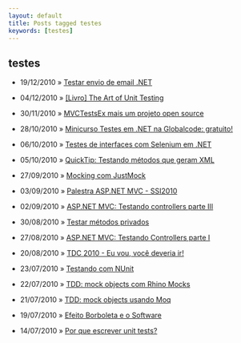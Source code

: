 ```yaml
---
layout: default
title: Posts tagged testes
keywords: [testes]
---
```

<h2 class="category">testes</h2>
<ul class="posts">
<li>
<p>
<span class="date">19/12/2010</span> &raquo; 
<a href="/blog/testar-envio-email-dotnet">Testar envio de email .NET</a>
</p>
</li> 
<li>
<p>
<span class="date">04/12/2010</span> &raquo; 
<a href="/blog/livro-the-art-of-unit-testing">[Livro] The Art of Unit Testing</a>
</p>
</li> 
<li>
<p>
<span class="date">30/11/2010</span> &raquo; 
<a href="/blog/mvctestsex-mais-um-projeto-open-source">MVCTestsEx mais um projeto open source</a>
</p>
</li> 
<li>
<p>
<span class="date">28/10/2010</span> &raquo; 
<a href="/blog/minicurso-testes-em-net-na-globalcode-gratuito">Minicurso Testes em .NET na Globalcode: gratuito!</a>
</p>
</li> 
<li>
<p>
<span class="date">06/10/2010</span> &raquo; 
<a href="/blog/testes-de-interfaces-com-selenium-em-net">Testes de interfaces com Selenium em .NET</a>
</p>
</li> 
<li>
<p>
<span class="date">05/10/2010</span> &raquo; 
<a href="/blog/quick-tip-testando-metodos-que-geram-xml">QuickTip: Testando métodos que geram XML</a>
</p>
</li> 
<li>
<p>
<span class="date">27/09/2010</span> &raquo; 
<a href="/blog/mocking-com-justmock">Mocking com JustMock</a>
</p>
</li> 
<li>
<p>
<span class="date">03/09/2010</span> &raquo; 
<a href="/blog/palestra-asp-net-mvc-ssi2010">Palestra ASP.NET MVC - SSI2010</a>
</p>
</li> 
<li>
<p>
<span class="date">02/09/2010</span> &raquo; 
<a href="/blog/asp-net-mvc-testando-controllers-parte-iii">ASP.NET MVC: Testando controllers parte III</a>
</p>
</li> 
<li>
<p>
<span class="date">30/08/2010</span> &raquo; 
<a href="/blog/testar-metodos-privados">Testar métodos privados</a>
</p>
</li> 
<li>
<p>
<span class="date">27/08/2010</span> &raquo; 
<a href="/blog/asp-net-mvc-testando-controllers-parte-i">ASP.NET MVC: Testando Controllers parte I</a>
</p>
</li> 
<li>
<p>
<span class="date">20/08/2010</span> &raquo; 
<a href="/blog/tdc-2010-eu-vou-voce-deveria-ir">TDC 2010 - Eu vou, você deveria ir!</a>
</p>
</li> 
<li>
<p>
<span class="date">23/07/2010</span> &raquo; 
<a href="/blog/testando-com-nunit">Testando com NUnit</a>
</p>
</li> 
<li>
<p>
<span class="date">22/07/2010</span> &raquo; 
<a href="/blog/tdd-mock-objects-com-rhino-mocks">TDD: mock objects com Rhino Mocks</a>
</p>
</li> 
<li>
<p>
<span class="date">21/07/2010</span> &raquo; 
<a href="/blog/tdd-mock-objects-usando-moq">TDD: mock objects usando Moq</a>
</p>
</li> 
<li>
<p>
<span class="date">19/07/2010</span> &raquo; 
<a href="/blog/efeito-borboleta-e-o-software">Efeito Borboleta e o Software</a>
</p>
</li> 
<li>
<p>
<span class="date">14/07/2010</span> &raquo; 
<a href="/blog/por-que-escrever-unit-tests">Por que escrever unit tests?</a>
</p>
</li> 
</ul>
